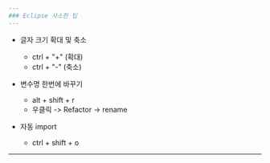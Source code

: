 ```yaml
---
### Eclipse 사소한 팁
---
```



- 글자 크기 확대 및 축소
	- ctrl + "+" (확대)
	- ctrl + "-" (축소)
  
  
- 변수명 한번에 바꾸기
	- alt + shift + r
	- 우클릭 -> Refactor -> rename


- 자동 import
	- ctrl + shift + o
	
	
---